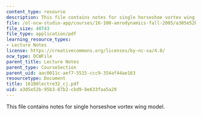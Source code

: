 ```yaml
---
content_type: resource
description: This file contains notes for single horseshoe vortex wing model.
file: /ol-ocw-studio-app/courses/16-100-aerodynamics-fall-2005/a305e52b95b387b2cbd98e633faa5a29_16100lectre32_cj.pdf
file_size: 40743
file_type: application/pdf
learning_resource_types:
- Lecture Notes
license: https://creativecommons.org/licenses/by-nc-sa/4.0/
ocw_type: OCWFile
parent_title: Lecture Notes
parent_type: CourseSection
parent_uid: aac0011c-aef7-5515-ccc9-354af44ae163
resourcetype: Document
title: 16100lectre32_cj.pdf
uid: a305e52b-95b3-87b2-cbd9-8e633faa5a29
---
```

This file contains notes for single horseshoe vortex wing model.